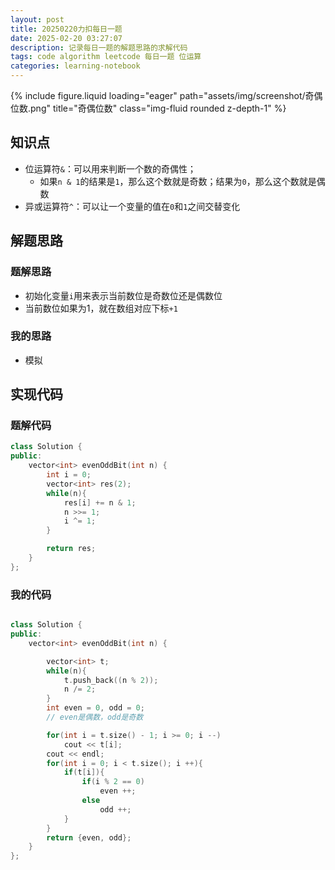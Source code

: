 ```yaml
---
layout: post
title: 20250220力扣每日一题
date: 2025-02-20 03:27:07
description: 记录每日一题的解题思路的求解代码
tags: code algorithm leetcode 每日一题 位运算
categories: learning-notebook
---
```


<div class="row">
    <div class="col-sm mt-3 mt-md-0">
        {% include figure.liquid loading="eager" path="assets/img/screenshot/奇偶位数.png" title="奇偶位数" class="img-fluid rounded z-depth-1" %}
    </div>
</div>

## 知识点

- 位运算符`&`：可以用来判断一个数的奇偶性；
  - 如果`n & 1`的结果是`1`，那么这个数就是奇数；结果为`0`，那么这个数就是偶数
- 异或运算符`^`：可以让一个变量的值在`0`和`1`之间交替变化

## 解题思路

### 题解思路

- 初始化变量`i`用来表示当前数位是奇数位还是偶数位
- 当前数位如果为1，就在数组对应下标`+1`

### 我的思路

- 模拟

## 实现代码

### 题解代码

```cpp
class Solution {
public:
    vector<int> evenOddBit(int n) {
        int i = 0;
        vector<int> res(2);
        while(n){
            res[i] += n & 1;
            n >>= 1;
            i ^= 1;
        }

        return res;
    }
};
```

### 我的代码

```cpp

class Solution {
public:
    vector<int> evenOddBit(int n) {

        vector<int> t;
        while(n){
            t.push_back((n % 2));
            n /= 2;
        }
        int even = 0, odd = 0;
        // even是偶数，odd是奇数

        for(int i = t.size() - 1; i >= 0; i --)
            cout << t[i];
        cout << endl;
        for(int i = 0; i < t.size(); i ++){
            if(t[i]){
                if(i % 2 == 0)
                    even ++;
                else
                    odd ++;
            }
        }
        return {even, odd};
    }
};
```
